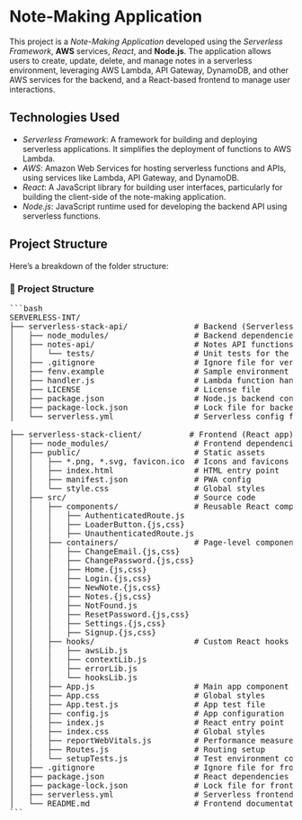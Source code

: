 # Note-Making Application

This project is a *Note-Making Application* developed using the *Serverless Framework*, **AWS** services, *React*, and **Node.js**. The application allows users to create, update, delete, and manage notes in a serverless environment, leveraging AWS Lambda, API Gateway, DynamoDB, and other AWS services for the backend, and a React-based frontend to manage user interactions.

## Technologies Used

- *Serverless Framework*: A framework for building and deploying serverless applications. It simplifies the deployment of functions to AWS Lambda.
- *AWS*: Amazon Web Services for hosting serverless functions and APIs, using services like Lambda, API Gateway, and DynamoDB.
- *React*: A JavaScript library for building user interfaces, particularly for building the client-side of the note-making application.
- *Node.js*: JavaScript runtime used for developing the backend API using serverless functions.

## Project Structure

Here’s a breakdown of the folder structure:


### 📁 Project Structure

<pre>
```bash
SERVERLESS-INT/
├── serverless-stack-api/              # Backend (Serverless API)
│   ├── node_modules/                  # Backend dependencies
│   ├── notes-api/                     # Notes API functions
│   │   └── tests/                     # Unit tests for the API
│   ├── .gitignore                     # Ignore file for version control
│   ├── fenv.example                   # Sample environment variables
│   ├── handler.js                     # Lambda function handlers
│   ├── LICENSE                        # License file
│   ├── package.json                   # Node.js backend config
│   ├── package-lock.json              # Lock file for backend dependencies
│   └── serverless.yml                 # Serverless config for AWS resources

├── serverless-stack-client/          # Frontend (React app)
│   ├── node_modules/                  # Frontend dependencies
│   ├── public/                        # Static assets
│   │   ├── *.png, *.svg, favicon.ico  # Icons and favicons
│   │   ├── index.html                 # HTML entry point
│   │   ├── manifest.json              # PWA config
│   │   └── style.css                  # Global styles
│   ├── src/                           # Source code
│   │   ├── components/                # Reusable React components
│   │   │   ├── AuthenticatedRoute.js
│   │   │   ├── LoaderButton.{js,css}
│   │   │   ├── UnauthenticatedRoute.js
│   │   ├── containers/                # Page-level components
│   │   │   ├── ChangeEmail.{js,css}
│   │   │   ├── ChangePassword.{js,css}
│   │   │   ├── Home.{js,css}
│   │   │   ├── Login.{js,css}
│   │   │   ├── NewNote.{js,css}
│   │   │   ├── Notes.{js,css}
│   │   │   ├── NotFound.js
│   │   │   ├── ResetPassword.{js,css}
│   │   │   ├── Settings.{js,css}
│   │   │   ├── Signup.{js,css}
│   │   ├── hooks/                     # Custom React hooks
│   │   │   ├── awsLib.js
│   │   │   ├── contextLib.js
│   │   │   ├── errorLib.js
│   │   │   └── hooksLib.js
│   │   ├── App.js                     # Main app component
│   │   ├── App.css                    # Global styles
│   │   ├── App.test.js                # App test file
│   │   ├── config.js                  # App configuration
│   │   ├── index.js                   # React entry point
│   │   ├── index.css                  # Global styles
│   │   ├── reportWebVitals.js         # Performance measurement
│   │   ├── Routes.js                  # Routing setup
│   │   └── setupTests.js              # Test environment config
│   ├── .gitignore                     # Ignore file for frontend
│   ├── package.json                   # React dependencies config
│   ├── package-lock.json              # Lock file for frontend
│   ├── serverless.yml                 # Serverless frontend config
│   └── README.md                      # Frontend documentation
```
</pre>
